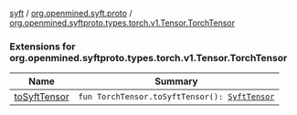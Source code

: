 [syft](../../index.md) / [org.openmined.syft.proto](../index.md) / [org.openmined.syftproto.types.torch.v1.Tensor.TorchTensor](./index.md)

### Extensions for org.openmined.syftproto.types.torch.v1.Tensor.TorchTensor

| Name | Summary |
|---|---|
| [toSyftTensor](to-syft-tensor.md) | `fun TorchTensor.toSyftTensor(): `[`SyftTensor`](../-syft-tensor/index.md) |
